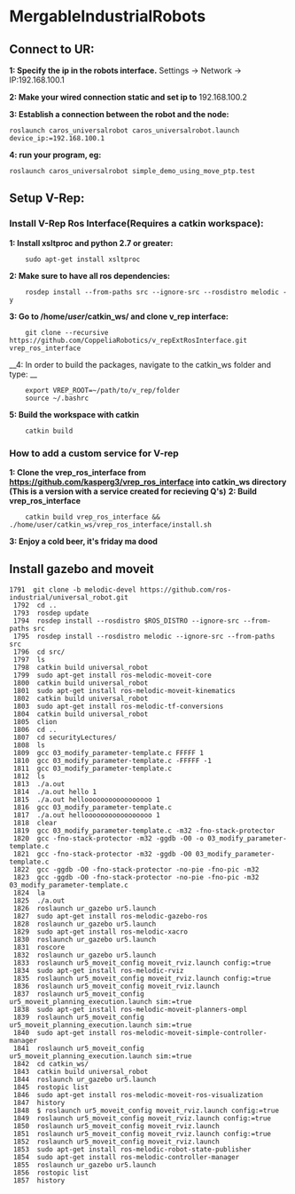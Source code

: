 # MergableIndustrialRobots

## Connect to UR: 
__1: Specify the ip in the robots interface.__ Settings -> Network -> IP:192.168.100.1

__2: Make your wired connection static and set ip to__ 192.168.100.2

__3: Establish a connection between the robot and the node:__
```
roslaunch caros_universalrobot caros_universalrobot.launch device_ip:=192.168.100.1
```

__4: run your program, eg:__
```
roslaunch caros_universalrobot simple_demo_using_move_ptp.test
```

## Setup V-Rep: 


### Install V-Rep Ros Interface(Requires a catkin workspace):

__1: Install xsltproc and python 2.7 or greater:__
```
    sudo apt-get install xsltproc
```

__2: Make sure to have all ros dependencies:__
```
    rosdep install --from-paths src --ignore-src --rosdistro melodic -y
```

__3: Go to /home/_user_/catkin_ws/ and clone v_rep interface:__
```
    git clone --recursive https://github.com/CoppeliaRobotics/v_repExtRosInterface.git vrep_ros_interface
```

__4: In order to build the packages, navigate to the catkin_ws folder and type: __
```
    export VREP_ROOT=~/path/to/v_rep/folder
    source ~/.bashrc
```

__5: Build the workspace with catkin__
```
    catkin build
```


### How to add a custom service for V-rep

__1: Clone the vrep_ros_interface from https://github.com/kasperg3/vrep_ros_interface into catkin_ws directory (This is a version with a service created for recieving Q's)__
__2: Build vrep_ros_interface__
```
    catkin build vrep_ros_interface && ./home/user/catkin_ws/vrep_ros_interface/install.sh
```
__3: Enjoy a cold beer, it's friday ma dood__


## Install gazebo and moveit
```
1791  git clone -b melodic-devel https://github.com/ros-industrial/universal_robot.git
 1792  cd ..
 1793  rosdep update
 1794  rosdep install --rosdistro $ROS_DISTRO --ignore-src --from-paths src
 1795  rosdep install --rosdistro melodic --ignore-src --from-paths src
 1796  cd src/
 1797  ls
 1798  catkin build universal_robot
 1799  sudo apt-get install ros-melodic-moveit-core
 1800  catkin build universal_robot
 1801  sudo apt-get install ros-melodic-moveit-kinematics
 1802  catkin build universal_robot
 1803  sudo apt-get install ros-melodic-tf-conversions
 1804  catkin build universal_robot
 1805  clion
 1806  cd ..
 1807  cd securityLectures/
 1808  ls
 1809  gcc 03_modify_parameter-template.c FFFFF 1
 1810  gcc 03_modify_parameter-template.c -FFFFF -1
 1811  gcc 03_modify_parameter-template.c
 1812  ls
 1813  ./a.out 
 1814  ./a.out hello 1
 1815  ./a.out hellooooooooooooooooo 1
 1816  gcc 03_modify_parameter-template.c
 1817  ./a.out hellooooooooooooooooo 1
 1818  clear
 1819  gcc 03_modify_parameter-template.c -m32 -fno-stack-protector
 1820  gcc -fno-stack-protector -m32 -ggdb -O0 -o 03_modify_parameter-template.c 
 1821  gcc -fno-stack-protector -m32 -ggdb -O0 03_modify_parameter-template.c 
 1822  gcc -ggdb -O0 -fno-stack-protector -no-pie -fno-pic -m32
 1823  gcc -ggdb -O0 -fno-stack-protector -no-pie -fno-pic -m32 03_modify_parameter-template.c 
 1824  la
 1825  ./a.out 
 1826  roslaunch ur_gazebo ur5.launch
 1827  sudo apt-get install ros-melodic-gazebo-ros
 1828  roslaunch ur_gazebo ur5.launch
 1829  sudo apt-get install ros-melodic-xacro
 1830  roslaunch ur_gazebo ur5.launch
 1831  roscore
 1832  roslaunch ur_gazebo ur5.launch
 1833  roslaunch ur5_moveit_config moveit_rviz.launch config:=true
 1834  sudo apt-get install ros-melodic-rviz
 1835  roslaunch ur5_moveit_config moveit_rviz.launch config:=true
 1836  roslaunch ur5_moveit_config moveit_rviz.launch 
 1837  roslaunch ur5_moveit_config ur5_moveit_planning_execution.launch sim:=true
 1838  sudo apt-get install ros-melodic-moveit-planners-ompl 
 1839  roslaunch ur5_moveit_config ur5_moveit_planning_execution.launch sim:=true
 1840  sudo apt-get install ros-melodic-moveit-simple-controller-manager
 1841  roslaunch ur5_moveit_config ur5_moveit_planning_execution.launch sim:=true
 1842  cd catkin_ws/
 1843  catkin build universal_robot
 1844  roslaunch ur_gazebo ur5.launch
 1845  rostopic list
 1846  sudo apt-get install ros-melodic-moveit-ros-visualization
 1847  history
 1848  $ roslaunch ur5_moveit_config moveit_rviz.launch config:=true
 1849  roslaunch ur5_moveit_config moveit_rviz.launch config:=true
 1850  roslaunch ur5_moveit_config moveit_rviz.launch
 1851  roslaunch ur5_moveit_config moveit_rviz.launch config:=true
 1852  roslaunch ur5_moveit_config moveit_rviz.launch
 1853  sudo apt-get install ros-melodic-robot-state-publisher
 1854  sudo apt-get install ros-melodic-controller-manager
 1855  roslaunch ur_gazebo ur5.launch
 1856  rostopic list
 1857  history
```
